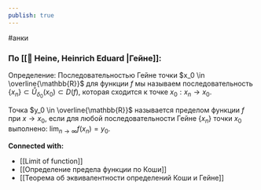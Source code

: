 ```yaml
---
publish: true
---
```

#анки


### По [[👤 Heine, Heinrich Eduard |Гейне]]:


Определение: Последовательностью Гейне точки $x_0 \in \overline{\mathbb{R}}$ для функции $f$ мы называем последовательность $\{x_n\} \subset \mathring{U}_{\delta_0}(x_0) \subset D(f)$, которая сходится к точке $x_0: x_n \to x_0$.


Точка $y_0 \in \overline{\mathbb{R}}$ называется пределом функции $f$ при $x \to x_0$, если для любой последовательности Гейне $\{x_n\}$ точки $x_0$ выполнено: $\lim_{n \to \infty} f(x_n) = y_0$.






**Connected with:**
- [[Limit of function]]
- [[Определение предела функции по Коши]]
- [[Теорема об эквивалентности определений Коши и Гейне]]

